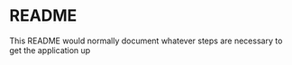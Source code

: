 # README

This README would normally document whatever steps are necessary to get the
application up 
